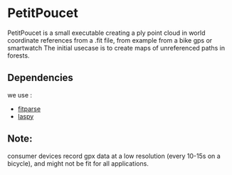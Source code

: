 # PetitPoucet
PetitPoucet is a small executable creating a ply point cloud in world coordinate references from a .fit file, from example from a bike gps or smartwatch
The initial usecase is to create maps of unreferenced paths in forests.
## Dependencies
we use :
* [fitparse](https://pythonhosted.org/fitparse/) 
* [laspy](https://laspy.readthedocs.io/en/latest/index.html)

## Note: 
consumer devices record gpx data at a low resolution (every 10-15s on a bicycle), and might not be fit for all applications.